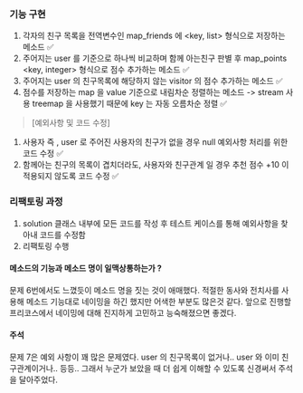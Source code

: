 ### 기능 구현
1. 각자의 친구 목록을 전역변수인 map_friends 에 <key, list> 형식으로 저장하는 메소드 ✅
2. 주어지는 user 를 기준으로 하나씩 비교하며 함께 아는친구 판별 후 map_points <key, integer> 형식으로 점수 추가하는 메소드 ✅
3. 주어지는 user 의 친구목록에 해당하지 않는 visitor 의 점수 추가하는 메소드 ✅
4. 점수를 저장하는 map 을 value 기준으로 내림차순 정렬하는 메소드 -> stream 사용 treemap 을 사용했기 때문에 key 는 자동 오름차순 정렬 ✅

> [예외사항 및 코드 수정]
1. 사용자 즉 , user 로 주어진 사용자의 친구가 없을 경우 null 예외사항 처리를 위한 코드 수정 ✅
2. 함께아는 친구의 목록이 겹치더라도, 사용자와 친구관계 일 경우 추천 점수 +10 이 적용되지 않도록 코드 수정 ✅

### 리팩토링 과정
1. solution 클래스 내부에 모든 코드를 작성 후 테스트 케이스를 통해 예외사항을 찾아내 코드를 수정함
2. 리팩토링 수행  
#### 메소드의 기능과 메소드 명이 일맥상통하는가 ?
문제 6번에서도 느꼈듯이 메소드 명을 짓는 것이 애매했다. 적절한 동사와 전치사를 사용해
메소드 기능대로 네이밍을 하긴 했지만 어색한 부분도 많은것 같다. 앞으로 진행할 프리코스에서 네이밍에 대해
진지하게 고민하고 능숙해졌으면 좋겠다.
#### 주석
문제 7은 예외 사항이 꽤 많은 문제였다. user 의 친구목록이 없거나.. user 와 이미 친구관계이거나..
등등.. 그래서 누군가 보았을 때 더 쉽게 이해할 수 있도록 신경써서 주석을 달아주었다.
 